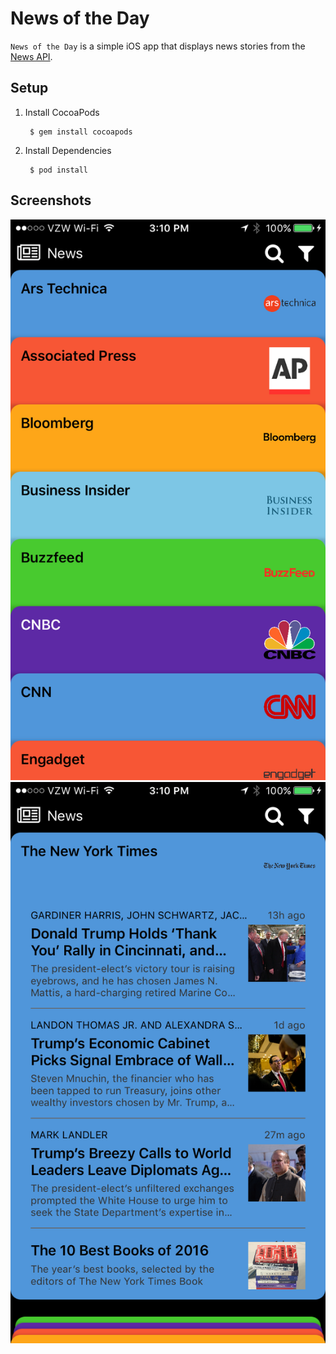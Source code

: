 # News of the Day

`News of the Day` is a simple iOS app that displays news stories from the [News API](https://newsapi.org).

## Setup

1. Install CocoaPods

        $ gem install cocoapods

2. Install Dependencies

        $ pod install

## Screenshots

![](screenshots/main.png) ![](screenshots/source.png)
